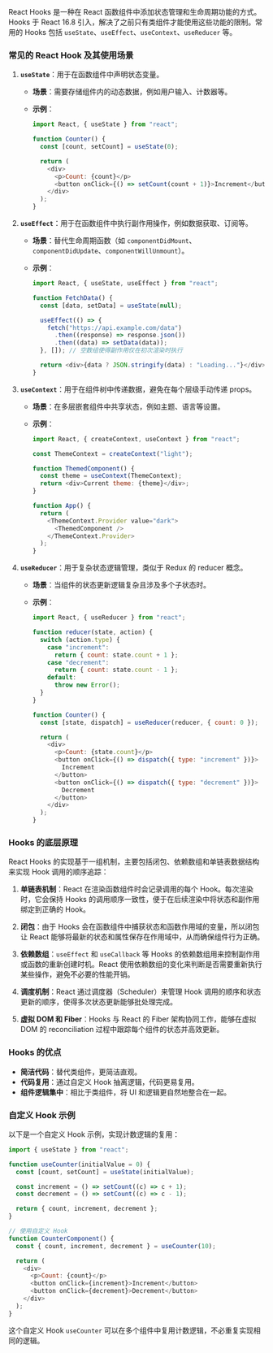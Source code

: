 React Hooks 是一种在 React 函数组件中添加状态管理和生命周期功能的方式。Hooks 于 React 16.8 引入，解决了之前只有类组件才能使用这些功能的限制。常用的 Hooks 包括 `useState`、`useEffect`、`useContext`、`useReducer` 等。

### 常见的 React Hook 及其使用场景

1. **`useState`**：用于在函数组件中声明状态变量。

   - **场景**：需要存储组件内的动态数据，例如用户输入、计数器等。
   - **示例**：

     ```javascript
     import React, { useState } from "react";

     function Counter() {
       const [count, setCount] = useState(0);

       return (
         <div>
           <p>Count: {count}</p>
           <button onClick={() => setCount(count + 1)}>Increment</button>
         </div>
       );
     }
     ```

2. **`useEffect`**：用于在函数组件中执行副作用操作，例如数据获取、订阅等。

   - **场景**：替代生命周期函数（如 `componentDidMount`、`componentDidUpdate`、`componentWillUnmount`）。
   - **示例**：

     ```javascript
     import React, { useState, useEffect } from "react";

     function FetchData() {
       const [data, setData] = useState(null);

       useEffect(() => {
         fetch("https://api.example.com/data")
           .then((response) => response.json())
           .then((data) => setData(data));
       }, []); // 空数组使得副作用仅在初次渲染时执行

       return <div>{data ? JSON.stringify(data) : "Loading..."}</div>;
     }
     ```

3. **`useContext`**：用于在组件树中传递数据，避免在每个层级手动传递 props。

   - **场景**：在多层嵌套组件中共享状态，例如主题、语言等设置。
   - **示例**：

     ```javascript
     import React, { createContext, useContext } from "react";

     const ThemeContext = createContext("light");

     function ThemedComponent() {
       const theme = useContext(ThemeContext);
       return <div>Current theme: {theme}</div>;
     }

     function App() {
       return (
         <ThemeContext.Provider value="dark">
           <ThemedComponent />
         </ThemeContext.Provider>
       );
     }
     ```

4. **`useReducer`**：用于复杂状态逻辑管理，类似于 Redux 的 reducer 概念。

   - **场景**：当组件的状态更新逻辑复杂且涉及多个子状态时。
   - **示例**：

     ```javascript
     import React, { useReducer } from "react";

     function reducer(state, action) {
       switch (action.type) {
         case "increment":
           return { count: state.count + 1 };
         case "decrement":
           return { count: state.count - 1 };
         default:
           throw new Error();
       }
     }

     function Counter() {
       const [state, dispatch] = useReducer(reducer, { count: 0 });

       return (
         <div>
           <p>Count: {state.count}</p>
           <button onClick={() => dispatch({ type: "increment" })}>
             Increment
           </button>
           <button onClick={() => dispatch({ type: "decrement" })}>
             Decrement
           </button>
         </div>
       );
     }
     ```

### Hooks 的底层原理

React Hooks 的实现基于一组机制，主要包括闭包、依赖数组和单链表数据结构来实现 Hook 调用的顺序追踪：

1. **单链表机制**：React 在渲染函数组件时会记录调用的每个 Hook。每次渲染时，它会保持 Hooks 的调用顺序一致性，便于在后续渲染中将状态和副作用绑定到正确的 Hook。
2. **闭包**：由于 Hooks 会在函数组件中捕获状态和函数作用域的变量，所以闭包让 React 能够将最新的状态和属性保存在作用域中，从而确保组件行为正确。

3. **依赖数组**：`useEffect` 和 `useCallback` 等 Hooks 的依赖数组用来控制副作用或函数的重新创建时机。React 使用依赖数组的变化来判断是否需要重新执行某些操作，避免不必要的性能开销。

4. **调度机制**：React 通过调度器（Scheduler）来管理 Hook 调用的顺序和状态更新的顺序，使得多次状态更新能够批处理完成。

5. **虚拟 DOM 和 Fiber**：Hooks 与 React 的 Fiber 架构协同工作，能够在虚拟 DOM 的 reconciliation 过程中跟踪每个组件的状态并高效更新。

### Hooks 的优点

- **简洁代码**：替代类组件，更简洁直观。
- **代码复用**：通过自定义 Hook 抽离逻辑，代码更易复用。
- **组件逻辑集中**：相比于类组件，将 UI 和逻辑更自然地整合在一起。

### 自定义 Hook 示例

以下是一个自定义 Hook 示例，实现计数逻辑的复用：

```javascript
import { useState } from "react";

function useCounter(initialValue = 0) {
  const [count, setCount] = useState(initialValue);

  const increment = () => setCount((c) => c + 1);
  const decrement = () => setCount((c) => c - 1);

  return { count, increment, decrement };
}

// 使用自定义 Hook
function CounterComponent() {
  const { count, increment, decrement } = useCounter(10);

  return (
    <div>
      <p>Count: {count}</p>
      <button onClick={increment}>Increment</button>
      <button onClick={decrement}>Decrement</button>
    </div>
  );
}
```

这个自定义 Hook `useCounter` 可以在多个组件中复用计数逻辑，不必重复实现相同的逻辑。
